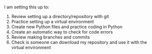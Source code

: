 I am setting this up to:
1. Review setting up a directory/repository with git
2. Practice setting up a virtual environment
3. Create new Python files and practice coding in Python
4. Create an automatic way to check for code errors
5. Review making branches and commits
6. Check is someone can download my repository and use it with the virtual environment
